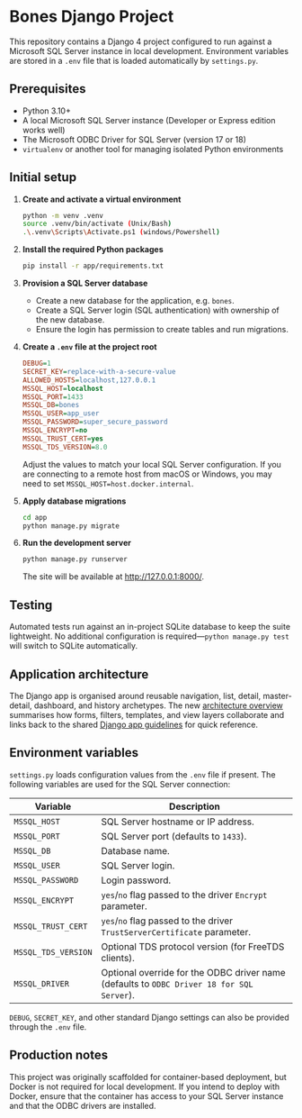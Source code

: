 # Bones Django Project

This repository contains a Django 4 project configured to run against a Microsoft SQL Server
instance in local development. Environment variables are stored in a `.env` file that is
loaded automatically by `settings.py`.

## Prerequisites

* Python 3.10+
* A local Microsoft SQL Server instance (Developer or Express edition works well)
* The Microsoft ODBC Driver for SQL Server (version 17 or 18)
* `virtualenv` or another tool for managing isolated Python environments

## Initial setup

1. **Create and activate a virtual environment**

   ```bash
   python -m venv .venv
   source .venv/bin/activate (Unix/Bash)
   .\.venv\Scripts\Activate.ps1 (windows/Powershell)
   ```

2. **Install the required Python packages**

   ```bash
   pip install -r app/requirements.txt
   ```

3. **Provision a SQL Server database**

   * Create a new database for the application, e.g. `bones`.
   * Create a SQL Server login (SQL authentication) with ownership of the new database.
   * Ensure the login has permission to create tables and run migrations.

4. **Create a `.env` file at the project root**

   ```ini
   DEBUG=1
   SECRET_KEY=replace-with-a-secure-value
   ALLOWED_HOSTS=localhost,127.0.0.1
   MSSQL_HOST=localhost
   MSSQL_PORT=1433
   MSSQL_DB=bones
   MSSQL_USER=app_user
   MSSQL_PASSWORD=super_secure_password
   MSSQL_ENCRYPT=no
   MSSQL_TRUST_CERT=yes
   MSSQL_TDS_VERSION=8.0
   ```

   Adjust the values to match your local SQL Server configuration. If you are connecting to a
   remote host from macOS or Windows, you may need to set `MSSQL_HOST=host.docker.internal`.

5. **Apply database migrations**

   ```bash
   cd app
   python manage.py migrate
   ```

6. **Run the development server**

   ```bash
   python manage.py runserver
   ```

   The site will be available at <http://127.0.0.1:8000/>.

## Testing

Automated tests run against an in-project SQLite database to keep the suite lightweight. No
additional configuration is required—`python manage.py test` will switch to SQLite automatically.

## Application architecture

The Django app is organised around reusable navigation, list, detail, master-detail, dashboard, and
history archetypes. The new [architecture overview](docs/architecture.md) summarises how forms,
filters, templates, and view layers collaborate and links back to the shared
[Django app guidelines](https://github.com/karilint/bones/blob/main/docs/django_app_guidelines.md)
for quick reference.

## Environment variables

`settings.py` loads configuration values from the `.env` file if present. The following variables
are used for the SQL Server connection:

| Variable | Description |
| --- | --- |
| `MSSQL_HOST` | SQL Server hostname or IP address. |
| `MSSQL_PORT` | SQL Server port (defaults to `1433`). |
| `MSSQL_DB` | Database name. |
| `MSSQL_USER` | SQL Server login. |
| `MSSQL_PASSWORD` | Login password. |
| `MSSQL_ENCRYPT` | `yes`/`no` flag passed to the driver `Encrypt` parameter. |
| `MSSQL_TRUST_CERT` | `yes`/`no` flag passed to the driver `TrustServerCertificate` parameter. |
| `MSSQL_TDS_VERSION` | Optional TDS protocol version (for FreeTDS clients). |
| `MSSQL_DRIVER` | Optional override for the ODBC driver name (defaults to `ODBC Driver 18 for SQL Server`). |

`DEBUG`, `SECRET_KEY`, and other standard Django settings can also be provided through the `.env`
file.

## Production notes

This project was originally scaffolded for container-based deployment, but Docker is not required
for local development. If you intend to deploy with Docker, ensure that the container has access to
your SQL Server instance and that the ODBC drivers are installed.
